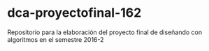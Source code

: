 # dca-proyectofinal-162
Repositorio para la elaboración del proyecto final de diseñando con algoritmos en el semestre 2016-2
